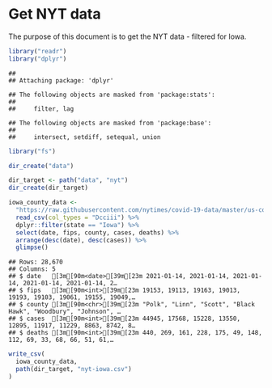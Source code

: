 Get NYT data
================

The purpose of this document is to get the NYT data - filtered for Iowa.

``` r
library("readr")
library("dplyr")
```

    ## 
    ## Attaching package: 'dplyr'

    ## The following objects are masked from 'package:stats':
    ## 
    ##     filter, lag

    ## The following objects are masked from 'package:base':
    ## 
    ##     intersect, setdiff, setequal, union

``` r
library("fs")
```

``` r
dir_create("data")

dir_target <- path("data", "nyt")
dir_create(dir_target)
```

``` r
iowa_county_data <- 
  "https://raw.githubusercontent.com/nytimes/covid-19-data/master/us-counties.csv" %>%
  read_csv(col_types = "Dcciii") %>%
  dplyr::filter(state == "Iowa") %>%
  select(date, fips, county, cases, deaths) %>%
  arrange(desc(date), desc(cases)) %>%
  glimpse()
```

    ## Rows: 28,670
    ## Columns: 5
    ## $ date   [3m[90m<date>[39m[23m 2021-01-14, 2021-01-14, 2021-01-14, 2021-01-14, 2021-01-14, 2…
    ## $ fips   [3m[90m<int>[39m[23m 19153, 19113, 19163, 19013, 19193, 19103, 19061, 19155, 19049,…
    ## $ county [3m[90m<chr>[39m[23m "Polk", "Linn", "Scott", "Black Hawk", "Woodbury", "Johnson", …
    ## $ cases  [3m[90m<int>[39m[23m 44945, 17568, 15228, 13550, 12895, 11917, 11229, 8863, 8742, 8…
    ## $ deaths [3m[90m<int>[39m[23m 440, 269, 161, 228, 175, 49, 148, 112, 69, 33, 68, 66, 51, 61,…

``` r
write_csv(
  iowa_county_data,
  path(dir_target, "nyt-iowa.csv")
)
```
